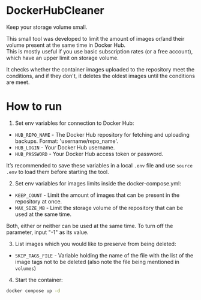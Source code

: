 # DockerHubCleaner
Keep your storage volume small.

This small tool was developed to limit the amount of images or/and their volume present at the same time in Docker Hub.<br />
This is mostly useful if you use basic subscription rates (or a free account), which have an upper limit on storage volume.

It checks whether the container images uploaded to the repository meet the conditions, and if they don't, it deletes the oldest images until the conditions are meet.

# How to run
1. Set env variables for connection to Docker Hub:
- `HUB_REPO_NAME` - The Docker Hub repository for fetching and uploading backups. Format: 'username/repo_name'.
- `HUB_LOGIN` - Your Docker Hub username.
- `HUB_PASSWORD` - Your Docker Hub access token or password.

It’s recommended to save these variables in a local `.env` file and use `source .env` to load them before starting the tool.

2. Set env variables for images limits inside the docker-compose.yml:
- `KEEP_COUNT` - Limit the amount of images that can be present in the repository at once.
- `MAX_SIZE_MB` - Limit the storage volume of the repository that can be used at the same time.

Both, either or neither can be used at the same time. To turn off the parameter, input "-1" as its value.

3. List images which you would like to preserve from being deleted:
- `SKIP_TAGS_FILE`  - Variable holding the name of the file with the list of the image tags not to be deleted (also note the file being mentioned in `volumes`)

4. Start the container:
```bash
docker compose up -d
```
